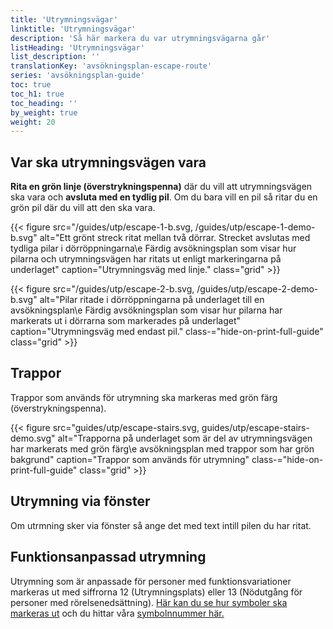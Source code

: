 ```yaml
---
title: 'Utrymningsvägar'
linktitle: 'Utrymningsvägar'
description: 'Så här markera du var utrymningsvägarna går'
listHeading: 'Utrymningsvägar'
list_description: ''
translationKey: 'avsökningsplan-escape-route'
series: 'avsökningsplan-guide'
toc: true
toc_h1: true
toc_heading: ''
by_weight: true
weight: 20
---
```


## Var ska utrymningsvägen vara

**Rita en grön linje (överstrykningspenna)** där du vill att utrymningsvägen ska vara och **avsluta med en tydlig pil**. Om du bara vill en pil så ritar du en grön pil där du vill att den ska vara.

{{< figure src="/guides/utp/escape-1-b.svg, /guides/utp/escape-1-demo-b.svg" alt="Ett grönt streck ritat mellan två dörrar. Strecket avslutas med tydliga pilar i dörröppningarna\e Färdig avsökningsplan som visar hur pilarna och utrymningsvägen har ritats ut enligt markeringarna på underlaget" caption="Utrymningsväg med linje." class="grid" >}}

{{< figure src="/guides/utp/escape-2-b.svg, /guides/utp/escape-2-demo-b.svg" alt="Pilar ritade i dörröppningarna på underlaget till en avsökningsplan\e Färdig avsökningsplan som visar hur pilarna har markerats ut i dörrarna som markerades på underlaget" caption="Utrymningsväg med endast pil." class-="hide-on-print-full-guide" class="grid" >}}

## Trappor

Trappor som används för utrymning ska markeras med grön färg (överstrykningspenna).

{{< figure src="guides/utp/escape-stairs.svg, guides/utp/escape-stairs-demo.svg" alt="Trapporna på underlaget som är del av utrymningsvägen har markerats med grön färg\e avsökningsplan med trappor som har grön bakgrund" caption="Trappor som används för utrymning" class-="hide-on-print-full-guide" class="grid" >}}

## Utrymning via fönster

Om utrmning sker via fönster så ange det med text intill pilen du har ritat. 

## Funktionsanpassad utrymning

Utrymning som är anpassade för personer med funktionsvariationer markeras ut med siffrorna 12 (Utrymningsplats) eller 13 (Nödutgång för personer med rörelsenedsättning). [Här kan du se hur symboler ska markeras ut](/guider/avsökningsplan/objekt-placering) och du hittar våra [symbolnnummer här.](/guider/avsökningsplan/symbolnummer)


